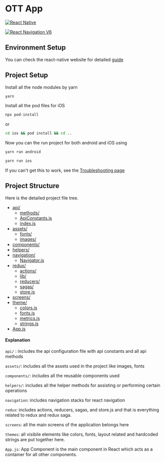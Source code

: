 # OTT App

[![React Native](https://img.shields.io/badge/React%20Native-v0.66.4-green.svg)](https://facebook.github.io/react-native/)

[![React Navigation V6](https://img.shields.io/badge/React%20Navigation-v6.0.6-blue.svg)](https://reactnavigation.org/)

## Environment Setup

You can check the react-native website for detailed [guide](https://reactnative.dev/docs/environment-setup)

## Project Setup

Install all the node modules by yarn

```bash
yarn
```

Install all the pod files for iOS

```bash
npx pod-install
```

or

```bash
cd ios && pod install && cd ..
```

Now you can the run project for both android and iOS using

```bash
yarn run android
```

```bash
yarn run ios
```

If you can't get this to work, see the [Troubleshooting page](https://reactnative.dev/docs/troubleshooting#content)

## Project Structure

Here is the detailed project file tree.

- [api/](./src/api)
  - [methods/](./src/api/methods)
  - [ApiConstants.js](./src/api/ApiConstants.js)
  - [index.js](./src/api/index.js)
- [assets/](./src/assets)
  - [fonts/](./src/assets/fonts)
  - [images/](./src/assets/images)
- [components/](./src/components)
- [helpers/](./src/helpers)
- [navigation/](./src/navigation)
  - [Navigator.js](./src/navigation/Navigator.js)
- [redux/](./src/redux)
  - [actions/](./src/redux/actions)
  - [lib/](./src/redux/lib)
  - [reducers/](./src/redux/reducers)
  - [sagas/](./src/redux/sagas)
  - [store.js](./src/redux/store.js)
- [screens/](./src/screens)
- [theme/](./src/theme)
  - [colors.js](./src/theme/colors.js)
  - [fonts.js](./src/theme/fonts.js)
  - [metrics.js](./src/theme/metrics.js)
  - [strings.js](./src/theme/strings.js)
- [App.js](./src/App.js)

#### Explanation

`api/` : includes the api configuration file with api constants and all api methods

`assets/`: includes all the assets used in the project like images, fonts

`components/`: includes all the reusable components used

`helpers/`: includes all the helper methods for assisting or performing certain operations

`navigation`: includes navigation stacks for react navigation

`redux`: includes actions, reducers, sagas, and store.js and that is everything related to redux and redux saga.

`screens`: all the main screens of the application belongs here

`themes`: all visibile elements like colors, fonts, layout related and hardcoded strings are put together here.

`App.js`: App Component is the main component in React which acts as a container for all other components.
